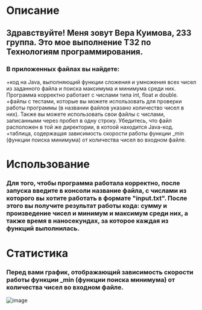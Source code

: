 # Описание
## Здравствуйте! Меня зовут Вера Куимова, 233 группа. Это мое выполнение ТЗ2 по Технологиям программирования.
### В приложенных файлах вы найдете:
+код на Java, выполняющий функции сложения и умножения всех чисел из заданного файла и поиска максимума и минимума среди них. Программа корректно работает с числами типа int, float и double.<br/>
+файлы с тестами, которые вы можете использовать для проверки работы программы (в названии файлов указано количество чисел в них). Также вы можете использовать свои файлы с числами, записанными через пробел в одну строку. Убедитесь, что файл расположен в той же директории, в котоой находится Java-код.<br/>
+таблица, содержащая зависимость скорости работы функции _min (функции поиска минимума) от количества чисел во входном файле.<br/>

# Использование
### Для того, чтобы программа работала корректно, после запуска введите в консоли название файла, с числами из которого вы хотите работать в формате "input.txt". После этого вы получите результат работы кода: сумму и произведение чисел и минимум и максимум среди них, а также время в наносекундах, за которое каждая из функций выполнилась. 

# Статистика
### Перед вами график, отображающий зависимость скорости работы функции _min (функции поиска минимума) от количества чисел во входном файле.
![image](https://github.com/oceany3/tz2/assets/168352793/e7677ab9-3710-45b4-bfb9-bcbd2a320c6f)

